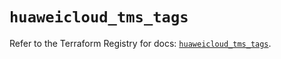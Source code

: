 # `huaweicloud_tms_tags`

Refer to the Terraform Registry for docs: [`huaweicloud_tms_tags`](https://registry.terraform.io/providers/huaweicloud/huaweicloud/1.71.1/docs/resources/tms_tags).
